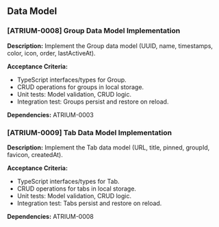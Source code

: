 ## Data Model

### [ATRIUM-0008] Group Data Model Implementation
**Description:**
Implement the Group data model (UUID, name, timestamps, color, icon, order, lastActiveAt).

**Acceptance Criteria:**
- TypeScript interfaces/types for Group.
- CRUD operations for groups in local storage.
- Unit tests: Model validation, CRUD logic.
- Integration test: Groups persist and restore on reload.

**Dependencies:** ATRIUM-0003

### [ATRIUM-0009] Tab Data Model Implementation
**Description:**
Implement the Tab data model (URL, title, pinned, groupId, favicon, createdAt).

**Acceptance Criteria:**
- TypeScript interfaces/types for Tab.
- CRUD operations for tabs in local storage.
- Unit tests: Model validation, CRUD logic.
- Integration test: Tabs persist and restore on reload.

**Dependencies:** ATRIUM-0008